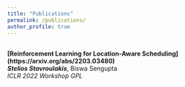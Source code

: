 ```yaml
---
title: "Publications"
permalink: /publications/
author_profile: true
---
```

<br>
<b>[Reinforcement Learning for Location-Aware Scheduling](https://arxiv.org/abs/2203.03480)</b> <br>
<i><b>Stelios Stavroulakis</b></i>, Biswa Sengupta<br>
<i>ICLR 2022 Workshop GPL</i>
<br>
